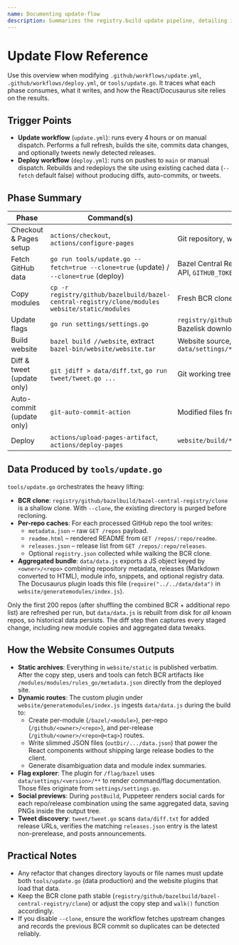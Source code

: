 ```yaml
---
name: Documenting update-flow
description: Summarizes the registry.build update pipeline, detailing inputs, outputs, and how generated artifacts feed the website.
---
```


# Update Flow Reference

Use this overview when modifying `.github/workflows/update.yml`, `.github/workflows/deploy.yml`, or `tools/update.go`. It traces what each phase consumes, what it writes, and how the React/Docusaurus site relies on the results.

## Trigger Points

- **Update workflow** (`update.yml`): runs every 4 hours or on manual dispatch. Performs a full refresh, builds the site, commits data changes, and optionally tweets newly detected releases.
- **Deploy workflow** (`deploy.yml`): runs on pushes to `main` or manual dispatch. Rebuilds and redeploys the site using existing cached data (`--fetch` default false) without producing diffs, auto-commits, or tweets.

## Phase Summary

| Phase | Command(s) | Primary inputs | Outputs | Downstream use |
| --- | --- | --- | --- | --- |
| Checkout & Pages setup | `actions/checkout`, `actions/configure-pages` | Git repository, workflow env | Working tree, Pages context | Prerequisite for all later steps |
| Fetch GitHub data | `go run tools/update.go --fetch=true --clone=true` (update) / `--clone=true` (deploy) | Bazel Central Registry git remote, GitHub REST API, `GITHUB_TOKEN` | `registry/github/<owner>/<repo>/{metadata.json,readme.html,releases.json,registry.json?}`, `registry/github/bazelbuild/bazel-central-registry/clone/**`, aggregated `data/data.js` | Static API cache for 1st-party data, site data source for modules, releases, maintainers |
| Copy modules | `cp -r registry/github/bazelbuild/bazel-central-registry/clone/modules website/static/modules` | Fresh BCR clone | `website/static/modules/**` (exact BCR module tree) | Served verbatim at `https://registry.build/modules/...`; keeps module artifacts downloadable |
| Update flags | `go run settings/settings.go` | `registry/github/bazelbuild/bazel/releases.json`, Bazelisk downloads | `data/settings/<bazel-version>/**` (command help, per-command flag dumps, `all.json`) | Website flag explorer (`/flag/bazel`) |
| Build website | `bazel build //website`, extract `bazel-bin/website/website.tar` | Website source, static modules, `data/data.js`, `data/settings/**` | `website/build/**`, `.nojekyll`, route JSON blobs (`outDir/**/data.json` generated in postBuild), social card PNGs | GitHub Pages artifact & deploy payload |
| Diff & tweet (update only) | `git jdiff > data/diff.txt`, `go run tweet/tweet.go ...` | Git working tree after refresh, Twitter secrets | `data/diff.txt`, optional tweets | Diff file used to detect and announce new releases |
| Auto-commit (update only) | `git-auto-commit-action` | Modified files from prior phases | Commit “Update data” | Pushes refreshed data to repo |
| Deploy | `actions/upload-pages-artifact`, `actions/deploy-pages` | `website/build/**` | Published static site | Makes new data visible |

## Data Produced by `tools/update.go`

`tools/update.go` orchestrates the heavy lifting:

- **BCR clone**: `registry/github/bazelbuild/bazel-central-registry/clone` is a shallow clone. With `--clone`, the existing directory is purged before recloning.
- **Per-repo caches**: For each processed GitHub repo the tool writes:
  - `metadata.json` – raw `GET /repos` payload.
  - `readme.html` – rendered README from `GET /repos/:repo/readme`.
  - `releases.json` – release list from `GET /repos/:repo/releases`.
  - Optional `registry.json` collected while walking the BCR clone.
- **Aggregated bundle**: `data/data.js` exports a JS object keyed by `<owner>/<repo>` combining repository metadata, releases (Markdown converted to HTML), module info, snippets, and optional registry data. The Docusaurus plugin loads this file (`require("../../data/data")` in `website/generatemodules/index.js`).

Only the first 200 repos (after shuffling the combined BCR + additional repo list) are refreshed per run, but `data/data.js` is rebuilt from disk for *all* known repos, so historical data persists. The diff step then captures every staged change, including new module copies and aggregated data tweaks.

## How the Website Consumes Outputs

- **Static archives**: Everything in `website/static` is published verbatim. After the copy step, users and tools can fetch BCR artifacts like `/modules/modules/rules_go/metadata.json` directly from the deployed site.
- **Dynamic routes**: The custom plugin under `website/generatemodules/index.js` ingests `data/data.js` during the build to:
  - Create per-module (`/bazel/<module>`), per-repo (`/github/<owner>/<repo>`), and per-release (`/github/<owner>/<repo>@<tag>`) routes.
  - Write slimmed JSON files (`outDir/.../data.json`) that power the React components without shipping large release bodies to the client.
  - Generate disambiguation data and module index summaries.
- **Flag explorer**: The plugin for `/flag/bazel` uses `data/settings/<version>/**` to render command/flag documentation. Those files originate from `settings/settings.go`.
- **Social previews**: During `postBuild`, Puppeteer renders social cards for each repo/release combination using the same aggregated data, saving PNGs inside the output tree.
- **Tweet discovery**: `tweet/tweet.go` scans `data/diff.txt` for added release URLs, verifies the matching `releases.json` entry is the latest non-prerelease, and posts announcements.

## Practical Notes

- Any refactor that changes directory layouts or file names must update both `tools/update.go` (data production) and the website plugins that load that data.
- Keep the BCR clone path stable (`registry/github/bazelbuild/bazel-central-registry/clone`) or adjust the copy step and `walk()` function accordingly.
- If you disable `--clone`, ensure the workflow fetches upstream changes and records the previous BCR commit so duplicates can be detected reliably.
